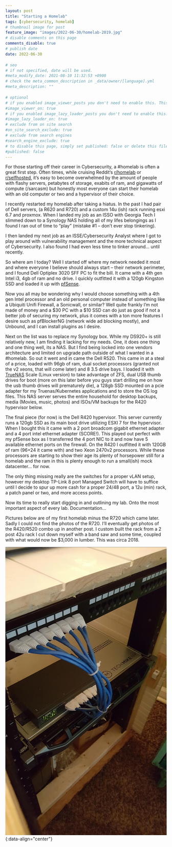 ```yaml
---
layout: post
title: "Starting a Homelab"
tags: [cybersecurity, homelab]
# thumbnail image for post
feature_image: "images/2022-06-30/homelab-2019.jpg"
# disable comments on this page
comments_disable: true
# publish date
date: 2022-06-30

# seo
# if not specified, date will be used.
#meta_modify_date: 2021-08-10 11:32:53 +0900
# check the meta_common_description in _data/owner/[language].yml
#meta_description: ""

# optional
# if you enabled image_viewer_posts you don't need to enable this. This is only if image_viewer_posts = false
#image_viewer_on: true
# if you enabled image_lazy_loader_posts you don't need to enable this. This is only if image_lazy_loader_posts = false
#image_lazy_loader_on: true
# exclude from on site search
#on_site_search_exclude: true
# exclude from search engines
#search_engine_exclude: true
# to disable this page, simply set published: false or delete this file
#published: false
---
```




For those starting off their career in Cybersecurity, a #homelab is often a great first step. Often times, while cruising Reddit‘s [r/homelab](https://www.reddit.com/r/homelab/) or [r/selfhosted](https://www.reddit.com/r/selfhosted/), it’s easy to become overwhelmed by the amount of people with flashy servers, petabytes of storage, exabits of ram, and gigawatts of compute (/sarcasm) but honestly most everyone can start their homelab with an old computer or two and a hypervisor of their choice.

<!--more-->

I recently restarted my homelab after taking a hiatus. In the past I had pair of Dell servers, (a R620 and R720) and a custom 14u (ish) rack running esxi 6.7 and proxmox. When I landed my job as an ISSO with Georgia Tech I slimmed down to a Synology NAS holding all of my lifes belongings as I found I ran out of time to “play” (mistake #1 – don’t ever stop tinkering).

I then landed my next job as an ISSE/Cybersecurity Analyst where I got to play around with vulnerability management and the more technical aspect of Cybersecurity. I also found I had even less time to tinker around… until recently.

So where am I today? Well I started off where my network needed it most and where everyone I believe should always start – their network perimeter, and I found Dell Optiplex 3020 SFF PC to fit the bill. It came with a 4th gen Intel i3, 4gb of ram and no drive. I quickly outfitted it with a 120gb Kingston SSD and loaded it up with [pfSense](http://www.pfsense.org/).

Now you all may be wondering why I would choose something with a 4th gen Intel processor and an old personal computer instead of something like a Ubiquiti Unifi Firewall, a Sonicwall, or similar? Well quite frankly I’m not made of money and a $30 PC with a $10 SSD can do just as good if not a better job of securing my network, plus it comes with a ton more features I desire such as pfBlockerNG (network wide ad blocking mostly), and Unbound, and I can install plugins as I desire.

Next on the list was to replace my Synology box. While my DS920+ is still relatively new, I am finding it lacking for my needs. One, it does one thing and one thing well, its a NAS. But I find being locked into one vendors architecture and limited on upgrade path outside of what I wanted in a #homelab. So out it went and in came the Dell R520. This came in at a steal of a price, loaded with 96gb of ram, dual socket processors (granted not the v2 xeons, that will come later) and 8 3.5 drive bays. I loaded it with [TrueNAS](http://truenas.com/) Scale (Linux version) to take advantage of ZFS, dual USB thumb drives for boot (more on this later before you guys start drilling me on how the usb thumb drives will prematurely die), a 128gb SSD mounted on a pcie adapter for my Truenas/Kubernetes applications and to store the OS log files. This NAS server serves the entire household for desktop backups, media (Movies, music, photos) and ISOs/VM backups for the R420 hypervisor below.

The final piece (for now) is the Dell R420 hypervisor. This server currently runs a 120gb SSD as its main boot drive utilizing ESXI 7 for the hypervisor. When I bought this it came with a 2 port broadcom gigabit ethernet adapter and a 4 port intel ethernet adapter (SCORE!). This played out perfect with my pfSense box as I transferred the 4 port NIC to it and now have 5 available ethernet ports on the firewall. On the R420 I outfitted it with 120GB of ram (96+24 it came with) and two Xeon 2470v2 processors. While these processors are starting to show their age its plenty of horsepower still for a homelab and the ram in this is plenty enough to run a small(ish) mock datacenter… for now.

The only thing missing really are the switches for a proper vLAN setup, however my desktop TP-Link 8 port Managed Switch will have to suffice until I decide to spur up more cash for a proper 24/48 port, a 12u (min) rack, a patch panel or two, and more access points.

Now its time to really start digging in and outlining my lab. Onto the most important aspect of every lab. Documentation…

Pictures below are of my first homelab minus the R720 which came later. Sadly I could not find the photos of the R720. I’ll eventually get photos of the R420/R520 combo up in another post. I custom built the rack from a 2 post 42u rack I cut down myself with a band saw and some time, coupled with what would now be $3,000 in lumber. This was circa 2018.

![My First Homelab](images/2022-06-30/homelab-2019.jpg){:data-align="center"}